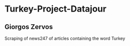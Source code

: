 # Turkey-Project-Datajour
## Giorgos Zervos
Scraping of news247 of articles containing the word Turkey
